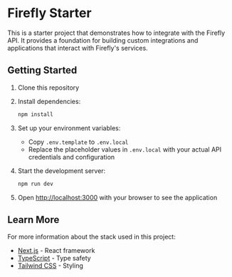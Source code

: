 # Firefly Starter

This is a starter project that demonstrates how to integrate with the Firefly API. It provides a foundation for building custom integrations and applications that interact with Firefly's services.

## Getting Started

1. Clone this repository
2. Install dependencies:
   ```bash
   npm install
   ```

3. Set up your environment variables:
   - Copy `.env.template` to `.env.local`
   - Replace the placeholder values in `.env.local` with your actual API credentials and configuration

4. Start the development server:
   ```bash
   npm run dev
   ```

5. Open [http://localhost:3000](http://localhost:3000) with your browser to see the application

## Learn More

For more information about the stack used in this project:
- [Next.js](https://nextjs.org) - React framework
- [TypeScript](https://www.typescriptlang.org/) - Type safety
- [Tailwind CSS](https://tailwindcss.com) - Styling